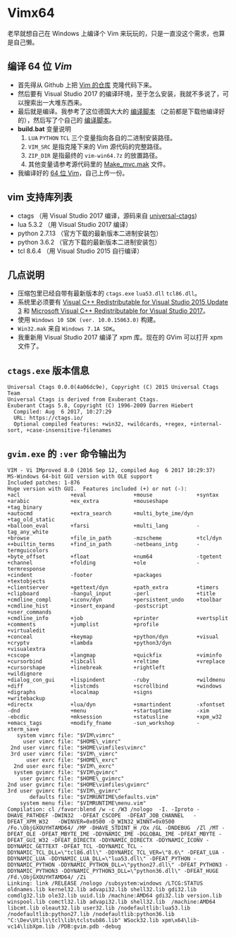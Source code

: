 # Vimx64
老早就想自己在 Windows 上编译个 Vim 来玩玩的，只是一直没这个需求，也算是自己懒。

## 编译 64 位 *Vim*
+ 首先得从 Github 上把 [Vim 的仓库][1] 克隆代码下来。
+ 然后要有 Visual Studio 2017 的编译环境，至于怎么安装，我就不多说了，可以搜索出一大堆东西来。
+ 最后就是编译。我参考了这位德国大大的 [编译脚本][2] （之前都是下载他编译好的），然后写了个自己的 [编译脚本](build.bat)。
+ **build.bat** 变量说明
    1. `LUA` `PYTHON` `TCL` 三个变量指向各自的二进制安装路径。
    2. `VIM_SRC` 是指克隆下来的 Vim 源代码的完整路径。
    2. `ZIP_DIR` 是指最终的 `vim-win64.7z` 的放置路径。
    3. 其他变量请参考源代码里的 [Make_mvc.mak][4] 文件。
+ 我编译好的 [64 位 Vim](vim-win64.7z)，自己上传一份。

## vim 支持库列表
+ ctags （用 Visual Studio 2017 编译，源码来自 [universal-ctags][3])
+ lua 5.3.2 （用 Visual Studio 2017 编译）
+ python 2.7.13 （官方下载的最新版本二进制安装包）
+ python 3.6.2 （官方下载的最新版本二进制安装包）
+ tcl 8.6.4 （用 Visual Studio 2015 自行编译）

## 几点说明
+ 压缩包里已经自带有最新版本的 `ctags.exe` `lua53.dll` `tcl86.dll`。
+ 系统里必须要有 [Visual C++ Redistributable for Visual Studio 2015 Update 3][5] 和 [Microsoft Visual C++ Redistributable for Visual Studio 2017][6]。
+ 使用 `Windows 10 SDK (ver. 10.0.15063.0)` 构建。
+ `Win32.mak` 来自 `Windows 7.1A SDK`。
+ 我重新用 Visual Studio 2017 编译了 xpm 库。现在的 GVim 可以打开 xpm 文件了。

## `ctags.exe` 版本信息
```
Universal Ctags 0.0.0(4a06dc9e), Copyright (C) 2015 Universal Ctags Team
Universal Ctags is derived from Exuberant Ctags.
Exuberant Ctags 5.8, Copyright (C) 1996-2009 Darren Hiebert
  Compiled: Aug  6 2017, 10:27:29
  URL: https://ctags.io/
  Optional compiled features: +win32, +wildcards, +regex, +internal-sort, +case-insensitive-filenames
```

## `gvim.exe` 的 `:ver` 命令输出为

```
VIM - Vi IMproved 8.0 (2016 Sep 12, compiled Aug  6 2017 10:29:37)
MS-Windows 64-bit GUI version with OLE support
Included patches: 1-876
Huge version with GUI.  Features included (+) or not (-):
+acl                +eval               +mouse              +syntax
+arabic             +ex_extra           +mouseshape         +tag_binary
+autocmd            +extra_search       +multi_byte_ime/dyn +tag_old_static
+balloon_eval       +farsi              +multi_lang         -tag_any_white
+browse             +file_in_path       -mzscheme           +tcl/dyn
++builtin_terms     +find_in_path       -netbeans_intg      -termguicolors
+byte_offset        +float              +num64              -tgetent
+channel            +folding            +ole                -termresponse
+cindent            -footer             +packages           +textobjects
+clientserver       +gettext/dyn        +path_extra         +timers
+clipboard          -hangul_input       -perl               +title
+cmdline_compl      +iconv/dyn          +persistent_undo    +toolbar
+cmdline_hist       +insert_expand      -postscript         +user_commands
+cmdline_info       +job                +printer            +vertsplit
+comments           +jumplist           +profile            +virtualedit
+conceal            +keymap             +python/dyn         +visual
+cryptv             +lambda             +python3/dyn        +visualextra
+cscope             +langmap            +quickfix           +viminfo
+cursorbind         +libcall            +reltime            +vreplace
+cursorshape        +linebreak          +rightleft          +wildignore
+dialog_con_gui     +lispindent         -ruby               +wildmenu
+diff               +listcmds           +scrollbind         +windows
+digraphs           +localmap           +signs              +writebackup
+directx            +lua/dyn            +smartindent        -xfontset
-dnd                +menu               +startuptime        -xim
-ebcdic             +mksession          +statusline         +xpm_w32
+emacs_tags         +modify_fname       -sun_workshop       -xterm_save
   system vimrc file: "$VIM\vimrc"
     user vimrc file: "$HOME\_vimrc"
 2nd user vimrc file: "$HOME\vimfiles\vimrc"
 3rd user vimrc file: "$VIM\_vimrc"
      user exrc file: "$HOME\_exrc"
  2nd user exrc file: "$VIM\_exrc"
  system gvimrc file: "$VIM\gvimrc"
    user gvimrc file: "$HOME\_gvimrc"
2nd user gvimrc file: "$HOME\vimfiles\gvimrc"
3rd user gvimrc file: "$VIM\_gvimrc"
       defaults file: "$VIMRUNTIME\defaults.vim"
    system menu file: "$VIMRUNTIME\menu.vim"
Compilation: cl /favor:blend /w -c /W3 /nologo  -I. -Iproto -DHAVE_PATHDEF -DWIN32  -DFEAT_CSCOPE  -DFEAT_JOB_CHANNEL   -DFEAT_XPM_W32   -DWINVER=0x0500 -D_WIN32_WINNT=0x0500  /Fo.\ObjGXOUYHTAMD64/ /MP -DHAVE_STDINT_H /Ox /GL -DNDEBUG  /Zl /MT -DFEAT_OLE -DFEAT_MBYTE_IME -DDYNAMIC_IME -DGLOBAL_IME -DFEAT_MBYTE -DFEAT_GUI_W32 -DFEAT_DIRECTX -DDYNAMIC_DIRECTX -DDYNAMIC_ICONV -DDYNAMIC_GETTEXT -DFEAT_TCL -DDYNAMIC_TCL -DDYNAMIC_TCL_DLL=\"tcl86.dll\" -DDYNAMIC_TCL_VER=\"8.6\" -DFEAT_LUA -DDYNAMIC_LUA -DDYNAMIC_LUA_DLL=\"lua53.dll\" -DFEAT_PYTHON -DDYNAMIC_PYTHON -DDYNAMIC_PYTHON_DLL=\"python27.dll\" -DFEAT_PYTHON3 -DDYNAMIC_PYTHON3 -DDYNAMIC_PYTHON3_DLL=\"python36.dll\" -DFEAT_HUGE /Fd.\ObjGXOUYHTAMD64/ /Zi
Linking: link /RELEASE /nologo /subsystem:windows /LTCG:STATUS oldnames.lib kernel32.lib advapi32.lib shell32.lib gdi32.lib  comdlg32.lib ole32.lib uuid.lib /machine:AMD64 gdi32.lib version.lib   winspool.lib comctl32.lib advapi32.lib shell32.lib  /machine:AMD64  libcmt.lib oleaut32.lib user32.lib /nodefaultlib:lua53.lib   /nodefaultlib:python27.lib /nodefaultlib:python36.lib   "C:\Dev\Utils\tcl\lib\tclstub86.lib" WSock32.lib xpm\x64\lib-vc14\libXpm.lib /PDB:gvim.pdb -debug
```

[1]: https://github.com/vim/vim
[2]: https://tuxproject.de/projects/vim/_compile.bat.php
[3]: https://github.com/universal-ctags/ctags.git
[4]: https://github.com/vim/vim/blob/master/src/Make_mvc.mak
[5]: https://www.microsoft.com/en-us/download/details.aspx?id=53587
[6]: https://www.visualstudio.com/downloads/
